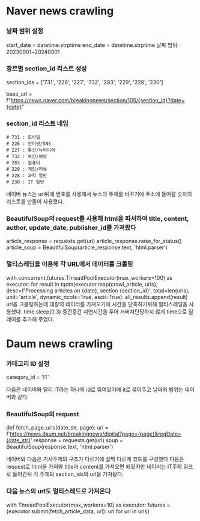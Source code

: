 # Naver news crawling

### 날짜 범위 설정
start_date = datetime.strptime
end_date = datetime.strptime
날짜 범위: 20230901~20240901

### 장르별 section_id 리스트 생성
section_ids = ['731', '226', '227', '732', '283', '229', '228', '230']

base_url = f"https://news.naver.com/breakingnews/section/105/{section_id}?date={date}"

### section_id 리스트 네임
    # 731 : 모바일 
    # 226 : 인터넷/SNS 
    # 227 : 통신/뉴미디어 
    # 732 : 보안/해킹 
    # 283 : 컴퓨터 
    # 229 : 게임/리뷰 
    # 228 : 과학 일반 
    # 230 : IT 일반
네이버 뉴스는 url뒤에 번호를 사용해서 뉴스의 주제를 바꾸기에 주소에 들어갈 숫자의 리스트를 만들어 사용했다.


### BeautifulSoup의 request를 사용해 html을 파서하여 title, content, author, update_date, publisher_id를 가져왔다
article_response = requests.get(url)
        article_response.raise_for_status()
        article_soup = BeautifulSoup(article_response.text, 'html.parser')

### 멀티스레딩을 이용해 각 URL에서 데이터를 크롤링
with concurrent.futures.ThreadPoolExecutor(max_workers=100) as executor:
  for result in tqdm(executor.map(crawl_article, urls), desc=f'Processing articles on {date}, section {section_id}', total=len(urls), unit='article', dynamic_ncols=True, ascii=True):
                all_results.append(result)
url을 크롤링하는데 대량의 데이터를 가져오기에 시간을 단축하기위해 멀티스레딩을 사용했다.
time.sleep(0.3)
중간중간 지연시간을 두어 서버차단당하지 않게 time으로 딜레이를 추가해 주었다.

# Daum news crawling

### 카테고리 ID 설정
category_id = 'IT'

다음은 네이버와 달리 IT라는 하나의 id로 묶여있기에 it로 묶어주고 
날짜의 범위는 네이버와 같다.

###  BeautifulSoup의 request
def fetch_page_urls(date_str, page):
    url = f'https://news.daum.net/breakingnews/digital?page={page}&regDate={date_str}'
    response = requests.get(url)
soup = BeautifulSoup(response.text, 'html.parser')

네이버와 다음은 기사주제의 구조가 다르기에 살짝 다르게 코드를 구성했다 
다음은 request로  html을 가져와 title과 content를 가져오면 되었지만
네이버는 IT주제 링크로 들어간뒤 각 주제의 section_ids의 url을 가져왔다.

### 다음 뉴스의 url도 멀티스레드로 가져온다
with ThreadPoolExecutor(max_workers=10) as executor:
        futures = {executor.submit(fetch_article_data, url): url for url in urls}
